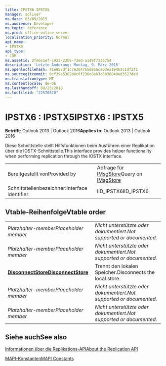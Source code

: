 ```yaml
---
title: IPSTX6 IPSTX5
manager: soliver
ms.date: 03/09/2015
ms.audience: Developer
ms.topic: reference
ms.prod: office-online-server
localization_priority: Normal
api_name:
- IPSTX5
api_type:
- COM
ms.assetid: 2fe6c1ef-c923-23b9-73ed-a149f7336754
description: 'Letzte Änderung: Montag, 9. März 2015'
ms.openlocfilehash: 41e957df1c7e304765d8a6ca03ea1946ac1df2f1
ms.sourcegitcommit: 0cf39e5382b8c6f236c8a63c6036849ed3527ded
ms.translationtype: MT
ms.contentlocale: de-DE
ms.lasthandoff: 08/23/2018
ms.locfileid: "22570520"
---
```

# <a name="ipstx6--ipstx5"></a><span data-ttu-id="3ee9c-103">IPSTX6 : IPSTX5</span><span class="sxs-lookup"><span data-stu-id="3ee9c-103">IPSTX6 : IPSTX5</span></span>

  
  
<span data-ttu-id="3ee9c-104">**Betrifft**: Outlook 2013 | Outlook 2016</span><span class="sxs-lookup"><span data-stu-id="3ee9c-104">**Applies to**: Outlook 2013 | Outlook 2016</span></span> 
  
<span data-ttu-id="3ee9c-105">Diese Schnittstelle stellt Hilfsfunktionen beim Ausführen einer Replikation über die IOSTX-Schnittstelle.</span><span class="sxs-lookup"><span data-stu-id="3ee9c-105">This interface provides helper functionality when performing replication through the IOSTX interface.</span></span>
  
|||
|:-----|:-----|
|<span data-ttu-id="3ee9c-106">Bereitgestellt von</span><span class="sxs-lookup"><span data-stu-id="3ee9c-106">Provided by</span></span>  <br/> |<span data-ttu-id="3ee9c-107">Abfrage für [IMsgStore](imsgstoreimapiprop.md)</span><span class="sxs-lookup"><span data-stu-id="3ee9c-107">Query on [IMsgStore](imsgstoreimapiprop.md)</span></span> <br/> |
|<span data-ttu-id="3ee9c-108">Schnittstellenbezeichner:</span><span class="sxs-lookup"><span data-stu-id="3ee9c-108">Interface identifier:</span></span>  <br/> |<span data-ttu-id="3ee9c-109">IID_IPSTX6</span><span class="sxs-lookup"><span data-stu-id="3ee9c-109">IID_IPSTX6</span></span>  <br/> |
   
## <a name="vtable-order"></a><span data-ttu-id="3ee9c-110">Vtable-Reihenfolge</span><span class="sxs-lookup"><span data-stu-id="3ee9c-110">Vtable order</span></span>

|||
|:-----|:-----|
| <span data-ttu-id="3ee9c-111">*Platzhalter-member*</span><span class="sxs-lookup"><span data-stu-id="3ee9c-111">*Placeholder member*</span></span>  <br/> | <span data-ttu-id="3ee9c-112">*Nicht unterstützte oder dokumentiert.*</span><span class="sxs-lookup"><span data-stu-id="3ee9c-112">*Not supported or documented.*</span></span>  <br/> |
| <span data-ttu-id="3ee9c-113">*Platzhalter-member*</span><span class="sxs-lookup"><span data-stu-id="3ee9c-113">*Placeholder member*</span></span>  <br/> | <span data-ttu-id="3ee9c-114">*Nicht unterstützte oder dokumentiert.*</span><span class="sxs-lookup"><span data-stu-id="3ee9c-114">*Not supported or documented.*</span></span>  <br/> |
|<span data-ttu-id="3ee9c-115">**[DisconnectStore](ipstx6-disconnectstore.md)**</span><span class="sxs-lookup"><span data-stu-id="3ee9c-115">**[DisconnectStore](ipstx6-disconnectstore.md)**</span></span> <br/> |<span data-ttu-id="3ee9c-116">Trennt den lokalen Speicher.</span><span class="sxs-lookup"><span data-stu-id="3ee9c-116">Disconnects the local store.</span></span>  <br/> |
| <span data-ttu-id="3ee9c-117">*Platzhalter-member*</span><span class="sxs-lookup"><span data-stu-id="3ee9c-117">*Placeholder member*</span></span>  <br/> | <span data-ttu-id="3ee9c-118">*Nicht unterstützte oder dokumentiert.*</span><span class="sxs-lookup"><span data-stu-id="3ee9c-118">*Not supported or documented.*</span></span>  <br/> |
| <span data-ttu-id="3ee9c-119">*Platzhalter-member*</span><span class="sxs-lookup"><span data-stu-id="3ee9c-119">*Placeholder member*</span></span>  <br/> | <span data-ttu-id="3ee9c-120">*Nicht unterstützte oder dokumentiert.*</span><span class="sxs-lookup"><span data-stu-id="3ee9c-120">*Not supported or documented.*</span></span>  <br/> |
   
## <a name="see-also"></a><span data-ttu-id="3ee9c-121">Siehe auch</span><span class="sxs-lookup"><span data-stu-id="3ee9c-121">See also</span></span>



[<span data-ttu-id="3ee9c-122">Informationen über die Replikations-API</span><span class="sxs-lookup"><span data-stu-id="3ee9c-122">About the Replication API</span></span>](about-the-replication-api.md)
  
[<span data-ttu-id="3ee9c-123">MAPI-Konstanten</span><span class="sxs-lookup"><span data-stu-id="3ee9c-123">MAPI Constants</span></span>](mapi-constants.md)

